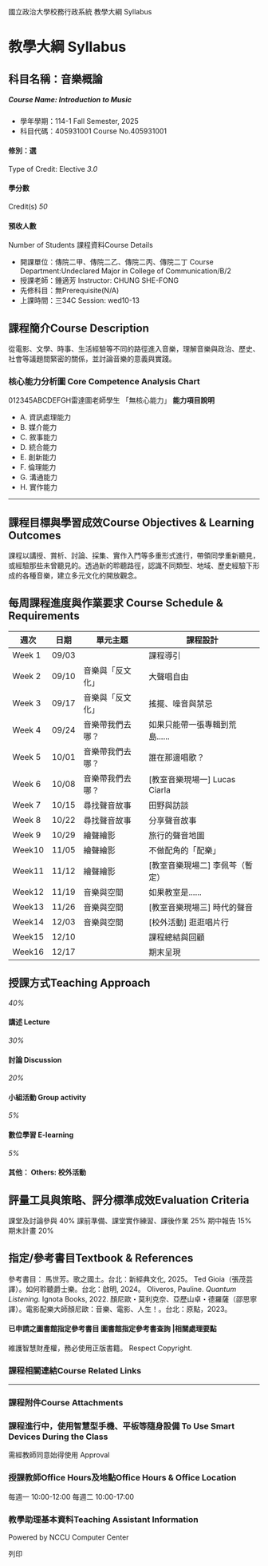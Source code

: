 國立政治大學校務行政系統 教學大綱 Syllabus
# 教學大綱 Syllabus
##  科目名稱：音樂概論
#####  Course Name: Introduction to Music
  * 學年學期：114-1 Fall Semester, 2025 
  * 科目代碼：405931001 Course No.405931001


#### 修別：選
Type of Credit: Elective 
_3.0_
#### 學分數
Credit(s)
_50_
#### 預收人數
Number of Students
課程資料Course Details
  * 開課單位：傳院二甲、傳院二乙、傳院二丙、傳院二丁 Course Department:Undeclared Major in College of Communication/B/2 
  * 授課老師：鍾適芳 Instructor: CHUNG SHE-FONG 
  * 先修科目：無Prerequisite(N/A)
  * 上課時間：三34C Session: wed10-13


##  課程簡介Course Description
從電影、文學、時事、生活經驗等不同的路徑進入音樂，理解音樂與政治、歷史、社會等議題間緊密的關係，並討論音樂的意義與實踐。
###  核心能力分析圖 Core Competence Analysis Chart
012345ABCDEFGH雷達圖老師學生
「無核心能力」 
**能力項目說明**
  * A. 資訊處理能力
  * B. 媒介能力
  * C. 敘事能力
  * D. 統合能力
  * E. 創新能力
  * F. 倫理能力
  * G. 溝通能力
  * H. 實作能力


* * *
##  課程目標與學習成效Course Objectives & Learning Outcomes 
課程以講授、賞析、討論、採集、實作入門等多重形式進行，帶領同學重新聽見，或經驗那些未曾聽見的。透過新的聆聽路徑，認識不同類型、地域、歷史經驗下形成的各種音樂，建立多元文化的開放觀念。
##  每周課程進度與作業要求 Course Schedule & Requirements
週次 |  日期 |  單元主題 |  課程設計  
---|---|---|---  
Week 1 |  09/03 |  |  課程導引  
Week 2 |  09/10 |  音樂與「反文化」 |  大聲唱自由  
Week 3 |  09/17 |  音樂與「反文化」 |  搖擺、噪音與禁忌  
Week 4 |  09/24 |  音樂帶我們去哪？ |  如果只能帶一張專輯到荒島......  
Week 5 |  10/01 |  音樂帶我們去哪？ |  誰在那邊唱歌？  
Week 6 |  10/08 |  音樂帶我們去哪？ |  [教室音樂現場一] Lucas Ciarla   
Week 7 |  10/15 |  尋找聲音故事 |  田野與訪談  
Week 8 |  10/22 |  尋找聲音故事 |  分享聲音故事  
Week 9 |  10/29 |  繪聲繪影 |  旅行的聲音地圖  
Week10 |  11/05 |  繪聲繪影 |  不做配角的「配樂」  
Week11 |  11/12 |  繪聲繪影 |  [教室音樂現場二] 李佩芩（暫定）  
Week12 |  11/19 |  音樂與空間 |  如果教室是......  
Week13 |  11/26 |  音樂與空間 |  [教室音樂現場三] 時代的聲音  
Week14 |  12/03 |  音樂與空間 |  [校外活動] 逛逛唱片行  
Week15 |  12/10 |  |  課程總結與回顧  
Week16 |  12/17 |  |  期末呈現  
##  授課方式Teaching Approach
_40%_
####  講述 Lecture
_30%_
####  討論 Discussion
_20%_
####  小組活動 Group activity
_5%_
####  數位學習 E-learning
_5%_
####  其他： Others: 校外活動 
##  評量工具與策略、評分標準成效Evaluation Criteria
課堂及討論參與 40%
課前準備、課堂實作練習、課後作業 25%
期中報告 15%
期末計畫 20%
##  指定/參考書目Textbook & References
參考書目：
馬世芳。歌之國土。台北：新經典文化, 2025。
Ted Gioia（張茂芸譯）。如何聆聽爵士樂。台北：啟明, 2024。
Oliveros, Pauline. _Quantum Listening._ Ignota Books, 2022.
顏尼歐・莫利克奈、亞歷山卓・德羅薩（邵思寧譯）。電影配樂大師顏尼歐：音樂、電影、人生！。台北：原點，2023。
####  已申請之圖書館指定參考書目  圖書館指定參考書查詢 |相關處理要點
維護智慧財產權，務必使用正版書籍。 Respect Copyright.
###  課程相關連結Course Related Links
* * *
###  課程附件Course Attachments
###  課程進行中，使用智慧型手機、平板等隨身設備 To Use Smart Devices During the Class
需經教師同意始得使用  Approval
###  授課教師Office Hours及地點Office Hours & Office Location
每週一 10:00-12:00
每週二 10:00-17:00
###  教學助理基本資料Teaching Assistant Information
Powered by NCCU Computer Center
  
列印
